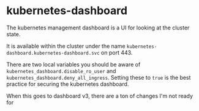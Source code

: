 # kubernetes-dashboard

The kubernetes management dashboard is a UI for looking at the cluster state.

It is available within the cluster under the name `kubernetes-dashboard.kubernetes-dashboard.svc` on port 443.

There are two local variables you should be aware of `kubernetes_dashboard.disable_ro_user` and `kubernetes_dashboard.deny_all_ingress`. Setting these to `true` is the best practice for securing the kubernetes dashboard.

When this goes to dashboard v3, there are a ton of changes I'm not ready for
